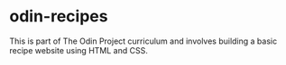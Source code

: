 # odin-recipes
This is part of The Odin Project curriculum and involves building a basic recipe website using HTML and CSS.